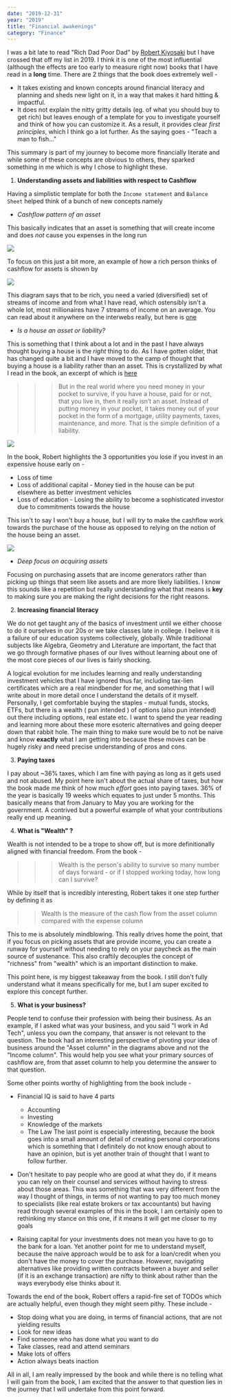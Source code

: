 ```yaml
---
date: "2019-12-31"
year: "2019"
title: "Financial awakenings"
category: "Finance"
---
```


I was a bit late to read "Rich Dad Poor Dad" by [Robert Kiyosaki](https://twitter.com/theRealKiyosaki) but I have crossed that off my list in 2019. I think it is one of the most influential (although the effects are too early to measure right now) books that I have read in a **long** time. There are 2 things that the book does extremely well -
- It takes existing and known concepts around financial literacy and planning and sheds new light on it, in a way that makes it hard hitting & impactful.
- It does not explain the nitty gritty details (eg. of what you should buy to get rich) but leaves enough of a template for you to investigate yourself and think of how you can customize it. As a result, it provides clear _first principles_, which I think go a lot further. As the saying goes - "Teach a man to fish..." 

This summary is part of my journey to become more financially literate and while some of these concepts are obvious to others, they sparked something in me which is why I chose to highlight these. 

1. **Understanding assets and liabilities with respect to Cashflow**

Having a simplistic template for both the `Income statement` and `Balance Sheet` helped think of a bunch of new concepts namely

- *Cashflow pattern of an asset*
    
This basically indicates that an asset is something that will create income and does _not_ cause you expenses in the long run

![](./images/assets-income.jpg)

To focus on this just a bit more, an example of how a rich person thinks of cashflow for assets is shown by 

![](./images/assets-income-rich.png)


This diagram says that to be rich, you need a varied (diversified) set of streams of income and from what I have read, which ostensibly isn't a whole lot, most millionaires have 7 streams of income on an average. You can read about it anywhere on the interwebs really, but here is [one](https://www.linkedin.com/pulse/7-income-streams-most-millionaires-manoj-arora/)

- *Is a house an asset or liability?*

This is something that I think about a lot and in the past I have always thought buying a house is the _right_ thing to do. As I have gotten older, that has changed quite a bit and I have moved to the camp of thought that buying a house is a liability rather than an asset. This is crystallized by what I read in the book, an excerpt of which is [here](https://www.richdad.com/is-house-an-asset)

>>> But in the real world where you need money in your pocket to survive, if you have a house, paid for or not, that you live in, then it really isn’t an asset. Instead of putting money in your pocket, it takes money out of your pocket in the form of a mortgage, utility payments, taxes, maintenance, and more. That is the simple definition of a liability.

![](./images/own-house.jpg)

In the book, Robert highlights the 3 opportunities you lose if you invest in an expensive house early on - 
- Loss of time
- Loss of additional capital - Money tied in the house can be put elsewhere as better investment vehicles
- Loss of education - Losing the ability to become a sophisticated investor due to commitments towards the house

This isn't to say I won't buy a house, but I will _try_ to make the cashflow work towards the purchase of the house as opposed to relying on the notion of the house being an asset. 

![](./images/house-liability.jpg)

- *Deep focus on acquiring assets*

Focusing on purchasing assets that are income generators rather than picking up things that seem like assets and are more likely liabilities. I know this sounds like a repetition but really understanding what that means is **key** to making sure you are making the right decisions for the right reasons.

2. **Increasing financial literacy**

We do not get taught any of the basics of investment until we either choose to do it ourselves in our 20s or we take classes late in college. I believe it is a failure of our education systems collectively, globally. While traditional subjects like Algebra, Geometry and Literature are important, the fact that we go through formative phases of our lives without learning about one of the most core pieces of our lives is fairly shocking.

A logical evolution for me includes learning and really understanding investment vehicles that I have ignored thus far, including tax-lien certificates which are a real mindbender for me, and something that I will write about in more detail once I understand the details of it myself. 
Personally, I get comfortable buying the staples - mutual funds, stocks, ETFs, but there is a wealth ( pun intended ) of options (also pun intended) out there including options, real estate etc. I want to spend the year reading and learning more about these more esoteric alternatives and going deeper down that rabbit hole. 
The main thing to make sure would be to not be naive and know **exactly** what I am getting into because these moves can be hugely risky and need precise understanding of pros and cons.

3. **Paying taxes**

I pay about ~36% taxes, which I am fine with paying as long as it gets used and not abused. My point here isn't about the actual share of taxes, but how the book made me think of how much _effort_ goes into paying taxes. 36% of the year is basically 19 weeks which equates to just under 5 months. This basically means that from January to May you are working for the government. A contrived but a powerful example of what your contributions really end up meaning. 

4. **What is "Wealth" ?** 

Wealth is not intended to be a trope to show off, but is more definitionally aligned with financial freedom. From the book - 
>>> Wealth is the person's ability to survive so many number of days forward - or if I stopped working today, how long can I survive? 

While by itself that is incredibly interesting, Robert takes it one step further by defining it as 
>> Wealth is the measure of the cash flow from the asset column compared with the expense column

This to me is absolutely mindblowing. This really drives home the point, that if you focus on picking assets that are provide income, you can create a runway for yourself without needing to rely on your paycheck as the main source of sustenance. This also craftily decouples the concept of "richness" from "wealth" which is an important distinction to make. 

This point here, is my biggest takeaway from the book. I still don't fully understand what it means specifically for me, but I am super excited to explore this concept further.

5. **What is your business?**

People tend to confuse their profession with being their business. As an example, if I asked what was your business, and you said "I work in Ad Tech", unless you own the company, that answer is not relevant to the question. The book had an interesting perspective of pivoting your idea of business around the "Asset column" in the diagrams above and not the "Income column". This would help you see what your primary sources of cashflow are, from that asset column to help you determine the answer to that question. 

Some other points worthy of highlighting from the book include - 

- Financial IQ is said to have 4 parts 
    - Accounting
    - Investing
    - Knowledge of the markets 
    - The Law 
    The last point is especially interesting, because the book goes into a small amount of detail of creating personal corporations which is something that I definitely do not know enough about to have an opinion, but is yet another train of thought that I want to follow further. 

- Don't hesitate to pay people who are good at what they do, if it means you can rely on their counsel and services without having to stress about those areas. 
This was something that was very different from the way I thought of things, in terms of not wanting to pay too much money to specialists (like real estate brokers or tax accountants) but having read through several examples of this in the book, I am certainly open to rethinking my stance on this one, if it means it will get me closer to my goals 

- Raising capital for your investments does not mean you have to go to the bank for a loan. 
Yet another point for me to understand myself, because the naive approach would be to ask for a loan/credit when you don't have the money to cover the purchase. However, navigating alternatives like providing written contracts between a buyer and seller (if it is an exchange transaction) are nifty to think about rather than the ways everybody else thinks about it. 

Towards the end of the book, Robert offers a rapid-fire set of TODOs which are actually helpful, even though they might seem pithy. These include - 
- Stop doing what you are doing, in terms of financial actions, that are not yielding results
- Look for new ideas 
- Find someone who has done what you want to do 
- Take classes, read and attend seminars 
- Make lots of offers 
- Action always beats inaction

All in all, I am really impressed by the book and while there is no telling what I will gain from the book, I am excited that the answer to that question lies in the journey that I will undertake from this point forward.